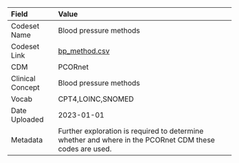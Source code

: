 |Field            |Value                                                                                                   |
|:----------------|:-------------------------------------------------------------------------------------------------------|
|Codeset Name     |Blood pressure methods                                                                                  |
|Codeset Link     |[bp_method.csv](https://github.com/PEDSnet/Variable-Dictionary/blob/main/lab_meas/bp_method.csv.csv)    |
|CDM              |PCORnet                                                                                                 |
|Clinical Concept |Blood pressure methods                                                                                  |
|Vocab            |CPT4,LOINC,SNOMED                                                                                       |
|Date Uploaded    |2023-01-01                                                                                              |
|Metadata         |Further exploration is required to determine whether and where in the PCORnet CDM these codes are used. |
